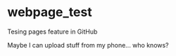 # webpage_test
Tesing pages feature in GitHub

Maybe I can upload stuff from my phone... who knows?
